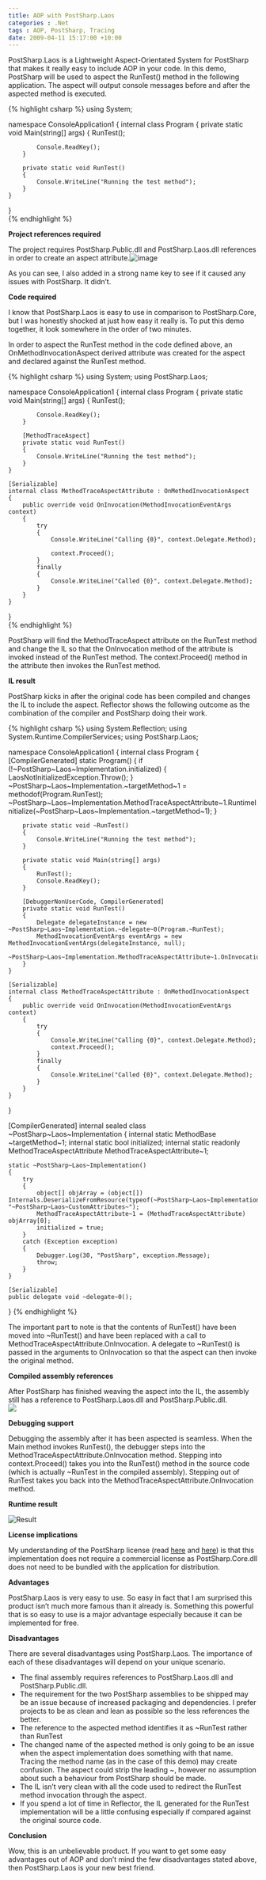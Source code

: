```yaml
---
title: AOP with PostSharp.Laos
categories : .Net
tags : AOP, PostSharp, Tracing
date: 2009-04-11 15:17:00 +10:00
---
```


PostSharp.Laos is a Lightweight Aspect-Orientated System for PostSharp that makes it really easy to include AOP in your code. In this demo, PostSharp will be used to aspect the RunTest() method in the following application. The aspect will output console messages before and after the aspected method is executed.

<!--more-->

{% highlight csharp %}
using System;
     
namespace ConsoleApplication1
{ 
    internal class Program
    {
        private static void Main(string[] args)
        {
            RunTest();
     
            Console.ReadKey();
        }
     
        private static void RunTest()
        {
            Console.WriteLine("Running the test method");
        }
    }
}    
{% endhighlight %}

**Project references required**

The project requires PostSharp.Public.dll and PostSharp.Laos.dll references in order to create an aspect attribute.![image][0]

As you can see, I also added in a strong name key to see if it caused any issues with PostSharp. It didn’t.

**Code required**

I know that PostSharp.Laos is easy to use in comparison to PostSharp.Core, but I was honestly shocked at just how easy it really is. To put this demo together, it look somewhere in the order of two minutes.

In order to aspect the RunTest method in the code defined above, an OnMethodInvocationAspect derived attribute was created for the aspect and declared against the RunTest method.

{% highlight csharp %}
using System;
using PostSharp.Laos;
     
namespace ConsoleApplication1
{
    internal class Program
    {
        private static void Main(string[] args)
        {
            RunTest();
     
            Console.ReadKey();
        }
     
        [MethodTraceAspect]
        private static void RunTest()
        {
            Console.WriteLine("Running the test method");
        }
    }
     
    [Serializable]
    internal class MethodTraceAspectAttribute : OnMethodInvocationAspect
    {
        public override void OnInvocation(MethodInvocationEventArgs context)
        {
            try
            {
                Console.WriteLine("Calling {0}", context.Delegate.Method);
     
                context.Proceed();
            }
            finally
            {
                Console.WriteLine("Called {0}", context.Delegate.Method);
            }
        }
    }
}    
{% endhighlight %}

PostSharp will find the MethodTraceAspect attribute on the RunTest method and change the IL so that the OnInvocation method of the attribute is invoked instead of the RunTest method. The context.Proceed() method in the attribute then invokes the RunTest method.

**IL result**

PostSharp kicks in after the original code has been compiled and changes the IL to include the aspect. Reflector shows the following outcome as the combination of the compiler and PostSharp doing their work.

{% highlight csharp %}
using System.Reflection;
using System.Runtime.CompilerServices;
using PostSharp.Laos;
     
namespace ConsoleApplication1
{
    internal class Program
    {
        [CompilerGenerated]
        static Program()
        {
            if (!~PostSharp~Laos~Implementation.initialized)
            {
                LaosNotInitializedException.Throw();
            }
            ~PostSharp~Laos~Implementation.~targetMethod~1 = methodof(Program.RunTest);
            ~PostSharp~Laos~Implementation.MethodTraceAspectAttribute~1.RuntimeInitialize(~PostSharp~Laos~Implementation.~targetMethod~1);
        }
     
        private static void ~RunTest()
        {
            Console.WriteLine("Running the test method");
        }
     
        private static void Main(string[] args)
        {
            RunTest();
            Console.ReadKey();
        }
     
        [DebuggerNonUserCode, CompilerGenerated]
        private static void RunTest()
        {
            Delegate delegateInstance = new ~PostSharp~Laos~Implementation.~delegate~0(Program.~RunTest);
            MethodInvocationEventArgs eventArgs = new MethodInvocationEventArgs(delegateInstance, null);
            ~PostSharp~Laos~Implementation.MethodTraceAspectAttribute~1.OnInvocation(eventArgs);
        }
    }
     
    [Serializable]
    internal class MethodTraceAspectAttribute : OnMethodInvocationAspect
    {
        public override void OnInvocation(MethodInvocationEventArgs context)
        {
            try
            {
                Console.WriteLine("Calling {0}", context.Delegate.Method);
                context.Proceed();
            }
            finally
            {
                Console.WriteLine("Called {0}", context.Delegate.Method);
            }
        }
    }
}
     
[CompilerGenerated]
internal sealed class ~PostSharp~Laos~Implementation
{
    internal static MethodBase ~targetMethod~1;
    internal static bool initialized;
    internal static readonly MethodTraceAspectAttribute MethodTraceAspectAttribute~1;
     
    static ~PostSharp~Laos~Implementation()
    {
        try
        {
            object[] objArray = (object[]) Internals.DeserializeFromResource(typeof(~PostSharp~Laos~Implementation).Assembly, "~PostSharp~Laos~CustomAttributes~");
            MethodTraceAspectAttribute~1 = (MethodTraceAspectAttribute) objArray[0];
            initialized = true;
        }
        catch (Exception exception)
        {
            Debugger.Log(30, "PostSharp", exception.Message);
            throw;
        }
    }
     
    [Serializable]
    public delegate void ~delegate~0();
}
{% endhighlight %}

The important part to note is that the contents of RunTest() have been moved into ~RunTest() and have been replaced with a call to MethodTraceAspectAttribute.OnInvocation. A delegate to ~RunTest() is passed in the arguments to OnInvocation so that the aspect can then invoke the original method.

**Compiled assembly references**

After PostSharp has finished weaving the aspect into the IL, the assembly still has a reference to PostSharp.Laos.dll and PostSharp.Public.dll.  
![][1]

**Debugging support**

Debugging the assembly after it has been aspected is seamless. When the Main method invokes RunTest(), the debugger steps into the MethodTraceAspectAttribute.OnInvocation method. Stepping into context.Proceed() takes you into the RunTest() method in the source code (which is actually ~RunTest in the compiled assembly). Stepping out of RunTest takes you back into the MethodTraceAspectAttribute.OnInvocation method.

**Runtime result**

![Result][2]

**License implications**

My understanding of the PostSharp license (read [here][3] and [here][4]) is that this implementation does not require a commercial license as PostSharp.Core.dll does not need to be bundled with the application for distribution.

**Advantages**

PostSharp.Laos is very easy to use. So easy in fact that I am surprised this product isn’t much more famous than it already is. Something this powerful that is so easy to use is a major advantage especially because it can be implemented for free.

**Disadvantages**

There are several disadvantages using PostSharp.Laos. The importance of each of these disadvantages will depend on your unique scenario.

* The final assembly requires references to PostSharp.Laos.dll and PostSharp.Public.dll. 
 * The requirement for the two PostSharp assemblies to be shipped may be an issue because of increased packaging and dependencies. I prefer projects to be as clean and lean as possible so the less references the better.
* The reference to the aspected method identifies it as ~RunTest rather than RunTest 
 * The changed name of the aspected method is only going to be an issue when the aspect implementation does something with that name. Tracing the method name (as in the case of this demo) may create confusion. The aspect could strip the leading ~, however no assumption about such a behaviour from PostSharp should be made.
* The IL isn’t very clean with all the code used to redirect the RunTest method invocation through the aspect. 
 * If you spend a lot of time in Reflector, the IL generated for the RunTest implementation will be a little confusing especially if compared against the original source code.
    
**Conclusion**

Wow, this is an unbelievable product. If you want to get some easy advantages out of AOP and don’t mind the few disadvantages stated above, then PostSharp.Laos is your new best friend.

[0]: /files/WindowsLiveWriter/AOPwithPostSharp.Laos/579CA136/image.png
[1]: /files/WindowsLiveWriter/AOPwithPostSharp.Laos/2C580A2F/image.png
[2]: /files/WindowsLiveWriter/AOPwithPostSharp.Laos/0C3CFD72/image.png
[3]: http://www.codingglove.com/products/postsharp-10/licensing
[4]: http://www.postsharp.org/about/faq

